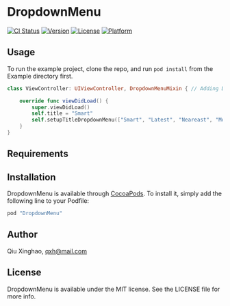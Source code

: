 # DropdownMenu

[![CI Status](http://img.shields.io/travis/邱星豪/DropdownMenu.svg?style=flat)](https://travis-ci.org/邱星豪/DropdownMenu)
[![Version](https://img.shields.io/cocoapods/v/DropdownMenu.svg?style=flat)](http://cocoapods.org/pods/DropdownMenu)
[![License](https://img.shields.io/cocoapods/l/DropdownMenu.svg?style=flat)](http://cocoapods.org/pods/DropdownMenu)
[![Platform](https://img.shields.io/cocoapods/p/DropdownMenu.svg?style=flat)](http://cocoapods.org/pods/DropdownMenu)

## Usage

To run the example project, clone the repo, and run `pod install` from the Example directory first.

```swift
class ViewController: UIViewController, DropdownMenuMixin { // Adding DropdownMenuMixin conformance 

    override func viewDidLoad() {
        super.viewDidLoad()
        self.title = "Smart"
        self.setupTitleDropdownMenu(["Smart", "Latest", "Neareast", "Most Popular"])//call setupTitleDropdownMenu to create a dropdown menu, the first parameter is the menu items list
    }
}
```

## Requirements

## Installation

DropdownMenu is available through [CocoaPods](http://cocoapods.org). To install
it, simply add the following line to your Podfile:

```ruby
pod "DropdownMenu"
```

## Author

Qiu Xinghao, qxh@mail.com

## License

DropdownMenu is available under the MIT license. See the LICENSE file for more info.

